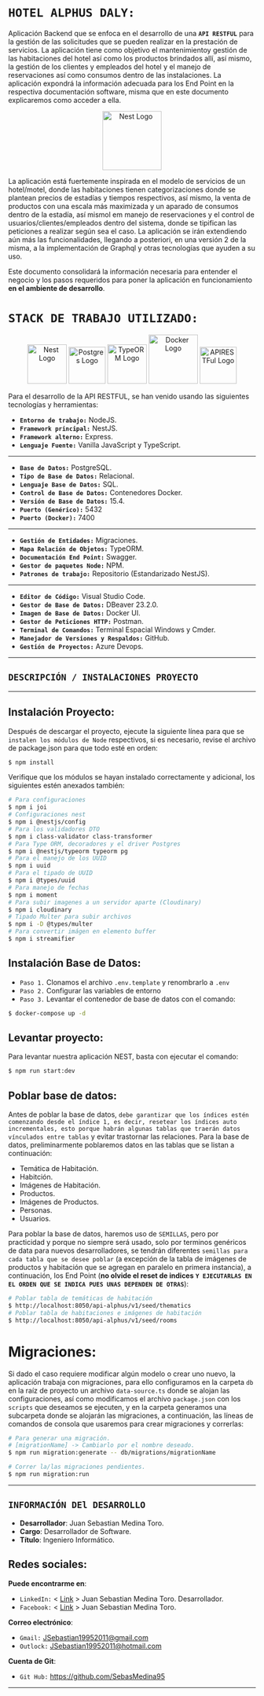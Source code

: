 # __``HOTEL ALPHUS DALY:``__
Aplicación Backend que se enfoca en el desarrollo de una __``API RESTFUL``__ para la gestión de las solicitudes que se pueden realizar en la prestación de servicios. La aplicación tiene como objetivo el mantenimientoy  gestión de las habitaciones del hotel así como los productos brindados allí, así mismo, la gestión de los clientes y empleados del hotel y el manejo de reservaciones así como consumos dentro de las instalaciones. La aplicación expondrá la información adecuada para los End Point en la respectiva documentación software, misma que en este documento explicaremos como acceder a ella.
<p align="center">
  <a href="http://nestjs.com/" target="blank"><img src="https://www.pngall.com/wp-content/uploads/5/Hotel-PNG.png" width="120" alt="Nest Logo" /></a>
</p>
<p>La aplicación está fuertemente inspirada en el modelo de servicios de un hotel/motel, donde las habitaciones tienen categorizaciones donde se plantean precios de estadías y tiempos respectivos, así mismo, la venta de productos con una escala más maximizada y un aparado de consumos dentro de la estadía, así mismol em manejo de reservaciones y el control de usuarios/clientes/empleados dentro del sistema, donde se tipifican las peticiones a realizar según sea el caso. La aplicación se irán extendiendo aún más las funcionalidades, llegando a posteriori, en una versión 2 de la misma, a la implementación de Graphql y otras tecnologías que ayuden a su uso.</p>

<p>Este documento consolidará la información necesaria para entender el negocio y los pasos requeridos para poner la aplicación en funcionamiento <b>en el ambiente de desarrollo</b>. </p>

#
# __``STACK DE TRABAJO UTILIZADO:``__
<p align="center">
  <a href="#" target="blank"><img src="https://nestjs.com/img/logo-small.svg" width="80" alt="Nest Logo" /></a>
  <a href="#" target="blank"><img src="https://upload.wikimedia.org/wikipedia/commons/thumb/2/29/Postgresql_elephant.svg/1200px-Postgresql_elephant.svg.png" width="75" alt="Postgres Logo" /></a>
  <a href="#" target="blank"><img src="https://seeklogo.com/images/T/typeorm-logo-F243B34DEE-seeklogo.com.png" width="80" alt="TypeORM Logo" /></a>
  <a href="#" target="blank"><img src="https://creazilla-store.fra1.digitaloceanspaces.com/icons/3253696/docker-icon-icon-md.png" width="100" alt="Docker Logo" /></a>
  <a href="#" target="blank"><img src="https://icon-library.com/images/rest-api-icon/rest-api-icon-8.jpg" width="75" alt="APIRESTFul Logo" /></a>
</p>

Para el desarrollo de la API RESTFUL, se han venido usando las siguientes tecnologías y herramientas:

- __``Entorno de trabajo:``__ NodeJS.
- __``Framework principal:``__ NestJS.
- __``Framework alterno:``__ Express.
- __``Lenguaje Fuente:``__ Vanilla JavaScript y TypeScript.
___
- __``Base de Datos:``__ PostgreSQL.
- __``Tipo de Base de Datos:``__ Relacional.
- __``Lenguaje Base de Datos:``__ SQL.
- __``Control de Base de Datos:``__ Contenedores Docker.
- __``Versión de Base de Datos:``__ 15.4.
- __``Puerto (Genérico):``__ 5432
- __``Puerto (Docker):``__ 7400
___
- __``Gestión de Entidades:``__ Migraciones.
- __``Mapa Relación de Objetos:``__ TypeORM.
- __``Documentación End Point:``__ Swagger.
- __``Gestor de paquetes Node:``__ NPM.
- __``Patrones de trabajo:``__ Repositorio (Estandarizado NestJS).
___
- __``Editor de Código:``__ Visual Studio Code.
- __``Gestor de Base de Datos:``__ DBeaver 23.2.0.
- __``Imagen de Base de Datos:``__ Docker UI.
- __``Gestor de Peticiones HTTP:``__ Postman.
- __``Terminal de Comandos:``__ Terminal Espacial Windows y Cmder.
- __``Manejador de Versiones y Respaldos:``__ GitHub.
- __``Gestión de Proyectos:``__ Azure Devops.
___

## __``DESCRIPCIÓN / INSTALACIONES PROYECTO``__
___
## Instalación Proyecto:
Después de descargar el proyecto, ejecute la siguiente línea para que se ``instalen los módulos de Node`` respectivos, si es necesario, revise el archivo de package.json para que todo esté en orden:

```bash
$ npm install
```

Verifique que los módulos se hayan instalado correctamente y adicional, los siguientes estén anexados también:
```bash
# Para configuraciones
$ npm i joi
# Configuraciones nest
$ npm i @nestjs/config
# Para los validadores DTO
$ npm i class-validator class-transformer
# Para Type ORM, decoradores y el driver Postgres
$ npm i @nestjs/typeorm typeorm pg
# Para el manejo de los UUID
$ npm i uuid
# Para el tipado de UUID
$ npm i @types/uuid
# Para manejo de fechas
$ npm i moment
# Para subir imagenes a un servidor aparte (Cloudinary)
$ npm i cloudinary
# Tipado Multer para subir archivos
$ npm i -D @types/multer
# Para convertir imágen en elemento buffer
$ npm i streamifier
```

## Instalación Base de Datos:
- ``Paso 1.`` Clonamos el archivo ``.env.template`` y renombrarlo a ``.env``
- ``Paso 2.`` Configurar las variables de entorno
- ``Paso 3.`` Levantar el contenedor de base de datos con el comando:
```bash
$ docker-compose up -d
```

## Levantar proyecto:
Para levantar nuestra aplicación NEST, basta con ejecutar el comando:
```bash
$ npm run start:dev
```

## Poblar base de datos:
Antes de poblar la base de datos, `debe garantizar que los índices estén comenzando desde el índice 1, es decir, resetear los índices auto incrementales, esto porque habrán algunas tablas que traerán datos vínculados entre tablas` y evitar trastornar las relaciones. Para la base de datos, preliminarmente poblaremos datos en las tablas que se listan a continuación:
- Temática de Habitación.
- Habitción.
- Imágenes de Habitación.
- Productos.
- Imágenes de Productos.
- Personas.
- Usuarios.

Para poblar la base de datos, haremos uso de ``SEMILLAS``, pero por practicidad y porque no siempre será usado, solo por terminos genéricos de data para nuevos desarrolladores, se tendrán diferentes ``semillas para cada tabla que se desee poblar`` (a excepción de la tabla de imágenes de productos y habitación que se agregan en paralelo en primera instancia), a continuación, los End Point (__no olvide el reset de indices__ __``Y EJECUTARLAS EN EL ORDEN QUE SE INDICA PUES UNAS DEPENDEN DE OTRAS``__):

```bash
# Poblar tabla de temáticas de habitación
$ http://localhost:8050/api-alphus/v1/seed/thematics
# Poblar tabla de habitaciones e imágenes de habitación
$ http://localhost:8050/api-alphus/v1/seed/rooms
```


# Migraciones:
Si dado el caso requiere modificar algún modelo o crear uno nuevo, la aplicación trabaja con migraciones, para ello configuramos en la carpeta `db` en la raíz de proyecto un archivo ``data-source.ts`` donde se alojan las configuraciones, así como modificamos el archivo ``package.json`` con los ``scripts`` que deseamos se ejecuten, y en la carpeta generamos una subcarpeta donde se alojarán las migraciones, a continuación, las líneas de comandos de consola que usaremos para crear migraciones y correrlas:

```bash
# Para generar una migración.
# [migrationName] -> Cambiarlo por el nombre deseado.
$ npm run migration:generate -- db/migrations/migrationName

# Correr la/las migraciones pendientes.
$ npm run migration:run
```









___
## __``INFORMACIÓN DEl DESARROLLO``__
- __Desarrollador__: Juan Sebastian Medina Toro.
- __Cargo__: Desarrollador de Software.
- __Título__: Ingeniero Informático.

## __Redes sociales:__
__Puede encontrarme en__:
- ``LinkedIn:`` < [Link](https://www.linkedin.com/in/juan-sebastian-medina-toro-887491249/) > Juan Sebastian Medina Toro. Desarrollador.
- ``Facebook:`` < [Link](https://www.facebook.com/sebastyan.medyna/) > Juan Sebastian Medina Toro.

__Correo electrónico__:
- ``Gmail:`` JSebastian19952011@gmail.com
- ``Outlock:`` JSebastian19952011@hotmail.com

__Cuenta de Git__:
- ``Git Hub:`` https://github.com/SebasMedina95
___